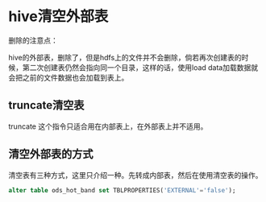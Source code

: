 # hive清空外部表

删除的注意点：

hive的外部表，删除了，但是hdfs上的文件并不会删除，倘若再次创建表的时候，第二次创建表仍然会指向同一个目录，这样的话，使用load data加载数据就会把之前的文件数据也会加载到表上。

## truncate清空表

truncate 这个指令只适合用在内部表上，在外部表上并不适用。

## 清空外部表的方式

清空表有三种方式，这里只介绍一种。先转成内部表，然后在使用清空表的操作。

```sql
alter table ods_hot_band set TBLPROPERTIES('EXTERNAL'='false');
```

